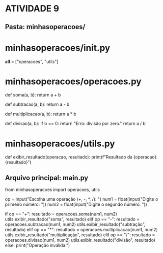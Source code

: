 # ATIVIDADE 9
## Pasta: minhasoperacoes/

# minhasoperacoes/__init__.py
__all__ = ["operacoes", "utils"]

# minhasoperacoes/operacoes.py
def soma(a, b):
    return a + b

def subtracao(a, b):
    return a - b

def multiplicacao(a, b):
    return a * b

def divisao(a, b):
    if b == 0:
        return "Erro: divisão por zero."
    return a / b

# minhasoperacoes/utils.py
def exibir_resultado(operacao, resultado):
    print(f"Resultado da {operacao}: {resultado}")

## Arquivo principal: main.py
from minhasoperacoes import operacoes, utils

op = input("Escolha uma operação (+, -, *, /): ")
num1 = float(input("Digite o primeiro número: "))
num2 = float(input("Digite o segundo número: "))

if op == "+":
    resultado = operacoes.soma(num1, num2)
    utils.exibir_resultado("soma", resultado)
elif op == "-":
    resultado = operacoes.subtracao(num1, num2)
    utils.exibir_resultado("subtração", resultado)
elif op == "*":
    resultado = operacoes.multiplicacao(num1, num2)
    utils.exibir_resultado("multiplicação", resultado)
elif op == "/":
    resultado = operacoes.divisao(num1, num2)
    utils.exibir_resultado("divisão", resultado)
else:
    print("Operação inválida.")

